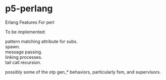 p5-perlang
==========

Erlang Features For perl

To be implemented:  

pattern matching attribute for subs.  
spawn.  
message passing.  
linking processes.  
tail call recursion.  

possibly some of the otp gen_* behaviors, particularly fsm, and supervisors.
